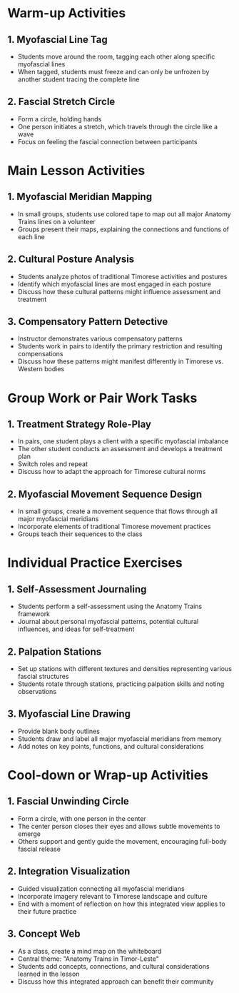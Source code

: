 # Warm-up Activities

## 1. Myofascial Line Tag

- Students move around the room, tagging each other along specific myofascial lines
- When tagged, students must freeze and can only be unfrozen by another student tracing the complete line

## 2. Fascial Stretch Circle

- Form a circle, holding hands
- One person initiates a stretch, which travels through the circle like a wave
- Focus on feeling the fascial connection between participants

# Main Lesson Activities

## 1. Myofascial Meridian Mapping

- In small groups, students use colored tape to map out all major Anatomy Trains lines on a volunteer
- Groups present their maps, explaining the connections and functions of each line

## 2. Cultural Posture Analysis

- Students analyze photos of traditional Timorese activities and postures
- Identify which myofascial lines are most engaged in each posture
- Discuss how these cultural patterns might influence assessment and treatment

## 3. Compensatory Pattern Detective

- Instructor demonstrates various compensatory patterns
- Students work in pairs to identify the primary restriction and resulting compensations
- Discuss how these patterns might manifest differently in Timorese vs. Western bodies

# Group Work or Pair Work Tasks

## 1. Treatment Strategy Role-Play

- In pairs, one student plays a client with a specific myofascial imbalance
- The other student conducts an assessment and develops a treatment plan
- Switch roles and repeat
- Discuss how to adapt the approach for Timorese cultural norms

## 2. Myofascial Movement Sequence Design

- In small groups, create a movement sequence that flows through all major myofascial meridians
- Incorporate elements of traditional Timorese movement practices
- Groups teach their sequences to the class

# Individual Practice Exercises

## 1. Self-Assessment Journaling

- Students perform a self-assessment using the Anatomy Trains framework
- Journal about personal myofascial patterns, potential cultural influences, and ideas for self-treatment

## 2. Palpation Stations

- Set up stations with different textures and densities representing various fascial structures
- Students rotate through stations, practicing palpation skills and noting observations

## 3. Myofascial Line Drawing

- Provide blank body outlines
- Students draw and label all major myofascial meridians from memory
- Add notes on key points, functions, and cultural considerations

# Cool-down or Wrap-up Activities

## 1. Fascial Unwinding Circle

- Form a circle, with one person in the center
- The center person closes their eyes and allows subtle movements to emerge
- Others support and gently guide the movement, encouraging full-body fascial release

## 2. Integration Visualization

- Guided visualization connecting all myofascial meridians
- Incorporate imagery relevant to Timorese landscape and culture
- End with a moment of reflection on how this integrated view applies to their future practice

## 3. Concept Web

- As a class, create a mind map on the whiteboard
- Central theme: "Anatomy Trains in Timor-Leste"
- Students add concepts, connections, and cultural considerations learned in the lesson
- Discuss how this integrated approach can benefit their community